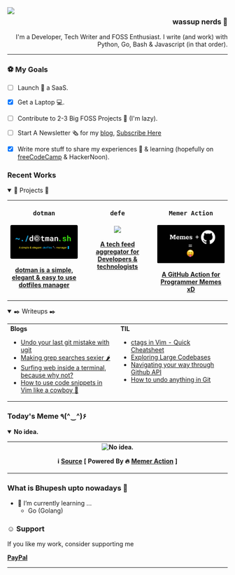 

<img align="left" src="https://gist.github.com/Bhupesh-V/0246a3f681d2533d21efb1206d1ba9d4/raw/af7d53bfdbf30f725ef7ade206200086820739fd/AboutMe.gif" height="100px"> 
<div>
  <h3 align="right">wassup nerds 🖖</h3>
  <p align="right">I'm a Developer, Tech Writer and FOSS Enthusiast. I write (and work) with Python, Go, Bash &amp; Javascript (in that order).</p>
</div>


---
### ⚽ My Goals 

- [ ] Launch 🚀 a SaaS.
- [x] Get a Laptop 💻.
- [ ] Contribute to 2-3 Big FOSS Projects 🙈 (I'm lazy).
- [ ] Start A Newsletter 🗞️ for my [blog](https://bhupesh-v.github.io), [Subscribe Here](https://buttondown.email/bhupesh)
- [x] Write more stuff to share my experiences 🤔 & learning (hopefully on [freeCodeCamp](https://www.freecodecamp.org/news/author/bhupesh/) & HackerNoon).


### Recent Works
<details open>
  <summary>🌟 Projects 🌟</summary>
  <table>
    <tr>
      <td valign="top" width="33%"><samp><h4 align="center">dotman</h4></samp>
        <p align="center">
        <img align="center" src="https://github.com/Bhupesh-V/dotman/blob/master/assets/dotman-logo.png" width="200"><br><br>
        <a href="https://github.com/Bhupesh-V/dotman"><b> dotman is a simple, elegant  &amp;  easy to use dotfiles manager</b></a>
        </p>
      </td>
      <td valign="top" width="33%"><samp><h4 align="center">defe</h4></samp>
        <p align="center">
        <img align="center" src="https://raw.githubusercontent.com/Bhupesh-V/defe/2836e20d0416a4232e7d7f81a7988250e1d6718d/static/images/logodefe.svg" width="100"> <br><br>
        <a href="https://github.com/Bhupesh-V/defe"><b> A tech feed aggregator for Developers  &amp; technologists</b></a>
        </p>
      </td>
      <td valign="top" width="33%"><samp><h4 align="center">Memer Action</h4></samp>
        <p align="center">
           <img align="center" src="https://github.com/Bhupesh-V/memer-action/blob/master/images/header.png?raw=true" width="178"><br><br>
           <a href="https://github.com/Bhupesh-V/memer-action"><b>A GitHub Action for Programmer Memes xD</b></a>
        </p>
      </td>
    </tr>
  </table>
</details>


<details open>
  <summary>✒️ Writeups ✒️</summary>
  <table>
    <tr>
      <td valign="top" width="50%"><b>Blogs</b>
          <ul> 
<li><a title="So I have been working on this little tool called ugit (and was finally able to release a stable version), the goal is to make it easier for beginner to intermediate git users to undo their last (accidental) git command. Because we are not perfect and commit mistakes." href="https://bhupesh-v.github.io/undo-your-last-git-mistake-with-ugit">Undo your last git mistake with ugit</a></li><li><a title="grep is a life-saver for many but it is not so good with terminal UX, in this short tutorial I share some tips that can help make your grep experience a bit more pleasant!" href="https://bhupesh-v.github.io/making-grep-searches-sexier">Making grep searches sexier 🌶️</a></li><li><a title="I recently wrote a python script to surf the web (see search results) directly into the terminal." href="https://bhupesh-v.github.io/surfing-web-inside-terminal-using-vim-python">Surfing web inside a terminal, because why not?</a></li><li><a title="Its time to increase your horsepower and write code faster than before. In this tutorial I will cover how to setup and use code-snippets in Vim or NeoVim for Go, Python, Bash and Markdown (since I deal with them everyday)" href="https://bhupesh-v.github.io/learn-how-to-use-code-snippets-vim-cowboy">How to use code snippets in Vim like a cowboy 🤠️</a></li><td valign="top" width="50%"><b>TIL</b>
<ul><li><a href="https://bhupesh.gitbook.io/notes/vim/ctags-quick-setup-cheatsheet">ctags in Vim - Quick Cheatsheet</a></li><li><a href="https://bhupesh.gitbook.io/notes/iscellaneous/exploring-large-codebases-tips">Exploring Large Codebases</a></li><li><a href="https://bhupesh.gitbook.io/notes/iscellaneous/navigating-your-way-through-github-rest-api">Navigating your way through Github API</a></li><li><a href="https://bhupesh.gitbook.io/notes/git/how-to-undo-anything-in-git">How to undo anything in Git</a></li></ul></td></tr></table></details>

### Today's Meme ٩(^‿^)۶

<details open><summary><b>No idea.</b></summary>

<table>
<tr>
<th valign="top" width="50%">
<img title="Memes here update every 69th minute, come back again for new memes ;)" alt="No idea." src="https://i.redd.it/lydxnlo51i571.jpg" height="50%"><br>
<p><strong>ℹ️ <a href="https://www.reddit.com/r/ProgrammerHumor/comments/o0pafp/no_idea/">Source</a> [ Powered By 🔥 <a href="https://github.com/Bhupesh-V/memer-action">Memer Action</a> ]</strong></p>
</th>
</tr>
</table>
</details>
</ul></td>

### What is Bhupesh upto nowadays 👀

- 🌱 I’m currently learning ...
   - Go (Golang)
<!-- - _Also I am looking for some remote internship/contract/fulltime work opportunities._ -->


### ☺️ Support
If you like my work, consider supporting me

[**PayPal**](https://paypal.me/BhupeshVarshney)

---
